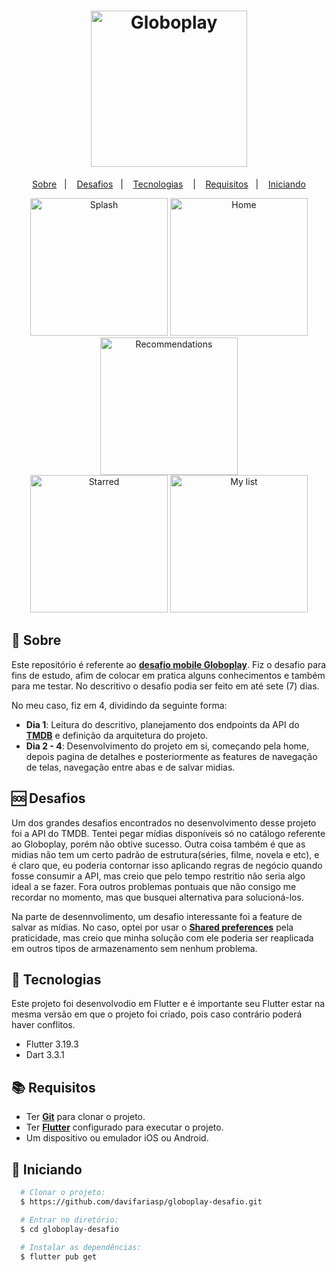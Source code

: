 <h1 align="center">
  <img alt="Globoplay" src="https://i.imgur.com/VSvQZMT.png" width="250px" />
</h1>


<p align="center">
  <a href="#page_with_curl-sobre">Sobre</a>&nbsp;&nbsp;&nbsp;|&nbsp;&nbsp;&nbsp;
  <a href="#sos-desafios">Desafios</a>&nbsp;&nbsp;&nbsp;|&nbsp;&nbsp;&nbsp;
  <a href="#hammer-tecnologias">Tecnologias</a>
  &nbsp;&nbsp;&nbsp;|&nbsp;&nbsp;&nbsp;
  <a href="#books-requisitos">Requisitos</a>&nbsp;&nbsp;&nbsp;|&nbsp;&nbsp;&nbsp;
  <a href="#rocket-iniciando">Iniciando</a>
</p>

<div align="center">
    <img alt="Splash" src="https://i.imgur.com/vfAOfsZ.png" width="220" />
    <img alt="Home" src="https://i.imgur.com/MJ3tm2X.png" width="220" />
    <img alt="Recommendations" src="https://i.imgur.com/ihNYO8C.png" width="220" />
</div>
<div align="center">
    <img alt="Starred" src="https://i.imgur.com/U2dQA2z.png" width="220" />
    <img alt="My list" src="https://i.imgur.com/e0V55N7.png" width="220" />
</div>

## :page_with_curl: Sobre

Este repositório é referente ao [**desafio mobile Globoplay**](https://github.com/globoi/globoplay-desafio-mobile?tab=readme-ov-file). Fiz o desafio para fins de estudo, afim de colocar em pratica alguns conhecimentos e também para me testar. No descritivo o desafio podia ser feito em até sete (7) dias. 

No meu caso, fiz em 4, dividindo da seguinte forma:
- **Dia 1**: Leitura do descritivo, planejamento dos endpoints da API do [**TMDB**](https://www.themoviedb.org/?language=pt-BR) e definição da arquitetura do projeto.
- **Dia 2 - 4**: Desenvolvimento do projeto em si, começando pela home, depois pagina de detalhes e posteriormente as features de navegação de telas, navegação entre abas e de salvar midias.

## :sos: Desafios

Um dos grandes desafios encontrados no desenvolvimento desse projeto foi a API do TMDB. Tentei pegar mídias disponíveis só no catálogo referente ao Globoplay, porém não obtive sucesso. Outra coisa também é que as midias não tem um certo padrão de estrutura(séries, filme, novela e etc), e é claro que, eu poderia contornar isso aplicando regras de negócio quando fosse consumir a API, mas creio que pelo tempo restritio não seria algo ideal a se fazer. Fora outros problemas pontuais que não consigo me recordar no momento, mas que busquei alternativa para solucioná-los.

Na parte de desennvolimento, um desafio interessante foi a feature de salvar as mídias. No caso, optei por usar o [**Shared preferences**](https://pub.dev/packages/shared_preferences) pela praticidade, mas creio que minha solução com ele poderia ser reaplicada em outros tipos de armazenamento sem nenhum problema. 

## :hammer: Tecnologias
Este projeto foi desenvolvodio em Flutter e é importante seu Flutter estar na mesma versão em que o projeto foi criado, pois caso contrário poderá haver conflitos. 

- Flutter 3.19.3 
- Dart 3.3.1 

## :books: Requisitos
- Ter [**Git**](https://git-scm.com/) para clonar o projeto.
- Ter [**Flutter**](https://docs.flutter.dev/get-started/install) configurado para executar o projeto.
- Um dispositivo ou emulador iOS ou Android.

## :rocket: Iniciando
``` bash
  # Clonar o projeto:
  $ https://github.com/davifariasp/globoplay-desafio.git

  # Entrar no diretório:
  $ cd globoplay-desafio
  
  # Instalar as dependências:
  $ flutter pub get
```
